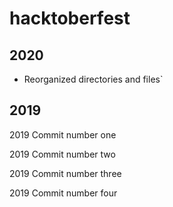# hacktoberfest

## 2020
- Reorganized directories and files`

## 2019
2019 Commit number one

2019 Commit number two

2019 Commit number three

2019 Commit number four
